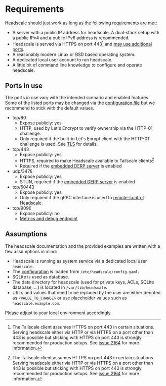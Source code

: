 # Requirements

Headscale should just work as long as the following requirements are met:

- A server with a public IP address for headscale. A dual-stack setup with a public IPv4 and a public IPv6 address is
  recommended.
- Headscale is served via HTTPS on port 443[^1] and [may use additional ports](#ports-in-use).
- A reasonably modern Linux or BSD based operating system.
- A dedicated local user account to run headscale.
- A little bit of command line knowledge to configure and operate headscale.

## Ports in use

The ports in use vary with the intended scenario and enabled features. Some of the listed ports may be changed via the
[configuration file](../ref/configuration.md) but we recommend to stick with the default values.

- tcp/80
    - Expose publicly: yes
    - HTTP, used by Let's Encrypt to verify ownership via the HTTP-01 challenge.
    - Only required if the built-in Let's Enrypt client with the HTTP-01 challenge is used. See [TLS](../ref/tls.md) for
      details.
- tcp/443
    - Expose publicly: yes
    - HTTPS, required to make Headscale available to Tailscale clients[^1]
    - Required if the [embedded DERP server](../ref/derp.md) is enabled
- udp/3478
    - Expose publicly: yes
    - STUN, required if the [embedded DERP server](../ref/derp.md) is enabled
- tcp/50443
    - Expose publicly: yes
    - Only required if the gRPC interface is used to [remote-control Headscale](../ref/api.md#grpc).
- tcp/9090
    - Expose publicly: no
    - [Metrics and debug endpoint](../ref/debug.md#metrics-and-debug-endpoint)

## Assumptions

The headscale documentation and the provided examples are written with a few assumptions in mind:

- Headscale is running as system service via a dedicated local user `headscale`.
- The [configuration](../ref/configuration.md) is loaded from `/etc/headscale/config.yaml`.
- SQLite is used as database.
- The data directory for headscale (used for private keys, ACLs, SQLite database, …) is located in `/var/lib/headscale`.
- URLs and values that need to be replaced by the user are either denoted as `<VALUE_TO_CHANGE>` or use placeholder
  values such as `headscale.example.com`.

Please adjust to your local environment accordingly.

[^1]:
    The Tailscale client assumes HTTPS on port 443 in certain situations. Serving headscale either via HTTP or via HTTPS
    on a port other than 443 is possible but sticking with HTTPS on port 443 is strongly recommended for production
    setups. See [issue 2164](https://github.com/juanfont/headscale/issues/2164) for more information.
